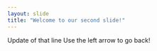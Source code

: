 ```yaml
---
layout: slide
title: "Welcome to our second slide!"
---
```

Update of that line
Use the left arrow to go back!
